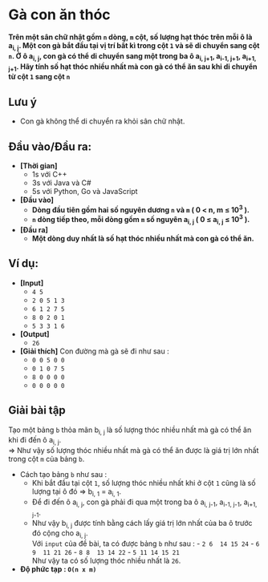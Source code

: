 # Gà con ăn thóc
   **Trên một sân chữ nhật gồm `n` dòng, `m` cột, số lượng hạt thóc trên mỗi ô là a<sub>i, j</sub>.
   Một con gà bắt đầu tại vị trí bất kì trong cột `1` và sẽ di chuyển sang cột `n`.
   Ở ô a<sub>i, j</sub>, con gà có thể di chuyển sang một trong ba ô a<sub>i, j+1</sub>, a<sub>i-1, j+1</sub>, a<sub>i+1, j+1</sub>.
   Hãy tính số hạt thóc nhiều nhất mà con gà có thể ăn sau khi di chuyển từ cột `1` sang cột `n`**
   
## Lưu ý
   - Con gà không thể di chuyển ra khỏi sân chữ nhật.

## Đầu vào/Đầu ra:
- **[Thời gian]**
   - 1s với C++ 
   - 3s với Java và C#
   - 5s với Python, Go và JavaScript
- **[Đầu vào]**
    - **Dòng đầu tiên gồm hai số nguyên dương `n` và `m` ( 0 < n, m ≤ 10<sup>3</sup> ).**
    - **`n` dòng tiếp theo, mỗi dòng gồm `m` số nguyên a<sub>i, j</sub> ( 0 ≤ a<sub>i, j</sub> ≤ 10<sup>3</sup> ).**
- **[Đầu ra]** 
    - **Một dòng duy nhất là số hạt thóc nhiều nhất mà con gà có thể ăn.**

## Ví dụ:
- **[Input]**
   - `4 5`
   - `2 0 5 1 3`
   - `6 1 2 7 5`
   - `8 0 2 0 1`
   - `5 3 3 1 6`
- **[Output]**
   - `26`
- **[Giải thích]**
    Con đường mà gà sẽ đi như sau :
    - `0 0 5 0 0`
    - `0 1 0 7 5`
    - `8 0 0 0 0`
    - `0 0 0 0 0`

## Giải bài tập
   Tạo một bảng `b` thỏa mãn b<sub>i, j</sub> là số lượng thóc nhiều nhất mà gà có thể ăn khi đi đến ô a<sub>i, j</sub>.<br>
   => Như vậy số lượng thóc nhiều nhất mà gà có thể ăn được là giá trị lớn nhất trong cột `m` của bảng `b`.<br>
   - Cách tạo bảng `b` như sau :
      - Khi bắt đầu tại cột `1`, số lượng thóc nhiều nhất khi ở cột `1` cũng là số lượng tại ô đó => b<sub>i, 1</sub> = a<sub>i, 1</sub>.
      - Để đi đến ô a<sub>i, j</sub>, con gà phải đi qua một trong ba ô a<sub>i, j-1</sub>, a<sub>i-1, j-1</sub>, a<sub>i+1, j-1</sub>.
      - Như vậy b<sub>i, j</sub> được tính bằng cách lấy giá trị lớn nhất của ba ô trước đó cộng cho a<sub>i, j</sub>.<br>
    Với `input` của đề bài, ta có được bảng `b` như sau :
    - `2 6  14 15 24`
    - `6 9  11 21 26`
    - `8 8  13 14 22`
    - `5 11 14 15 21`<br>
    Như vậy ta có số lượng thóc nhiều nhất là `26`.
   - **Độ phức tạp : `O(n x m)`**

